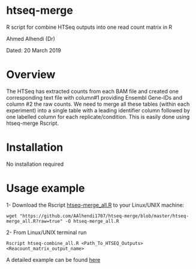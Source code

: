 # htseq-merge
R script for combine HTSeq outputs into one read count matrix in R

Ahmed Alhendi (Dr)

Dated: 20 March 2019

# Overview
The HTSeq has extracted counts from each BAM file and created one corresponding text file with column#1 providing Ensembl Gene-IDs and column #2 the raw counts. We need to merge all these tables (within each experiment) into a single table with a leading identifier column followed by one labelled column for each replicate/condition. This is easily done using htseq-merge Rscript.

# Installation 
No installation required


# Usage example

1- Download the Rscript [htseq-merge_all.R](https://github.com/AAlhendi1707/htseq-merge/blob/master/htseq-merge_all.R) to your Linux/UNIX machine:

```shell
wget "https://github.com/AAlhendi1707/htseq-merge/blob/master/htseq-merge_all.R?raw=true" -O htseq-merge_all.R
```

2- From Linux/UNIX terminal run
```shell
Rscript htseq-combine_all.R <Path_To_HTSEQ_Outputs> <Reacount_matrix_output_name>
```

A detailed example can be found [here](https://ahmedalhendi0.wordpress.com/2019/03/20/combine-htseq-outputs-into-one-read-count-matrix-in-r/)

